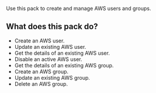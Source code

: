 Use this pack to create and manage AWS users and groups.

## What does this pack do?
- Create an AWS user.
- Update an existing AWS user.
- Get the details of an existing AWS user.
- Disable an active AWS user.
- Get the details of an existing AWS group.
- Create an AWS group.
- Update an existing AWS group.
- Delete an AWS group.
